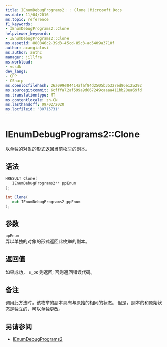 ```yaml
---
title: IEnumDebugPrograms2：： Clone |Microsoft Docs
ms.date: 11/04/2016
ms.topic: reference
f1_keywords:
- IEnumDebugPrograms2::Clone
helpviewer_keywords:
- IEnumDebugPrograms2::Clone
ms.assetid: 880846c2-39d3-45cd-85c3-ad5409a3710f
author: acangialosi
ms.author: anthc
manager: jillfra
ms.workload:
- vssdk
dev_langs:
- CPP
- CSharp
ms.openlocfilehash: 26a099e84414afaf84d2505b35327ed86e125292
ms.sourcegitcommit: 6cfffa72af599a9d667249caaaa411bb28ea69fd
ms.translationtype: MT
ms.contentlocale: zh-CN
ms.lasthandoff: 09/02/2020
ms.locfileid: "80715731"
---
```

# <a name="ienumdebugprograms2clone"></a>IEnumDebugPrograms2::Clone
以单独的对象的形式返回当前枚举的副本。

## <a name="syntax"></a>语法

```cpp
HRESULT Clone(
   IEnumDebugPrograms2** ppEnum
);
```

```csharp
int Clone(
   out IEnumDebugPrograms2 ppEnum
);
```

## <a name="parameters"></a>参数
`ppEnum`\
弄以单独的对象的形式返回此枚举的副本。

## <a name="return-value"></a>返回值
 如果成功， `S_OK` 则返回; 否则返回错误代码。

## <a name="remarks"></a>备注
 调用此方法时，该枚举的副本具有与原始的相同的状态。 但是，副本的和原始状态是独立的，可以单独更改。

## <a name="see-also"></a>另请参阅
- [IEnumDebugPrograms2](../../../extensibility/debugger/reference/ienumdebugprograms2.md)
